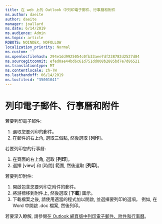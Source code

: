 ```yaml
---
title: 在 web 上的 Outlook 中列印電子郵件、行事曆和附件
ms.author: daeite
author: daeite
manager: joallard
ms.date: 6/14/2019
ms.audience: Admin
ms.topic: article
ROBOTS: NOINDEX, NOFOLLOW
localization_priority: Normal
ms.custom: ''
ms.openlocfilehash: 294e1dd9925054c0fb33aee7df238782d2527d84
ms.sourcegitcommit: efed0ae44bd6c61d751dd008b2885bd7e7d86521
ms.translationtype: MT
ms.contentlocale: zh-TW
ms.lasthandoff: 06/14/2019
ms.locfileid: "35001041"
---
```

# <a name="print-email-calendars-and-attachments"></a>列印電子郵件、行事曆和附件

若要列印電子郵件:
  
1. 選取您要列印的郵件。
1. 在郵件的右上角, 選取三個點, 然後選取 [**列印**]。

若要列印您的行事曆:

1. 在頁面的右上角, 選取 [**列印**]。
1. 選擇 [view] 和 [時間] 範圍, 然後選取 [**列印**]。

若要列印附件:

1. 開啟包含您要列印之附件的郵件。
2. 將游標移到附件上, 然後選取 [**下載**] 圖示。
3. 下載檔案之後, 請使用適當的程式加以開啟, 並選擇要列印的選項。 例如, 在 Word 中開啟 .doc 檔案, 然後列印。

若要深入瞭解, 請參閱[在 Outlook 網頁版中列印電子郵件、附件和行事曆](https://support.office.com/article/2cf529d1-3b8f-4de2-b254-b7f870e58a2b)。
